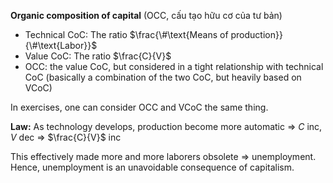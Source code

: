 **Organic composition of capital** (OCC, cấu tạo hữu cơ của tư bản)
- Technical CoC: The ratio $\frac{\#\text{Means of production}}{\#\text{Labor}}$
- Value CoC: The ratio $\frac{C}{V}$
- OCC: the value CoC, but considered in a tight relationship with technical CoC (basically a combination of the two CoC, but heavily based on VCoC)

In exercises, one can consider OCC and VCoC the same thing.

**Law:** As technology develops, production become more automatic => $C$ inc, $V$ dec => $\frac{C}{V}$ inc

This effectively made more and more laborers obsolete => unemployment. Hence, unemployment is an unavoidable consequence of capitalism.